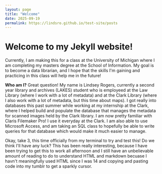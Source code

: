 ```yaml
---
layout: page
title: "Welcome"
date: 2025-09-19
permalink: https://lindsro.github.io/test-site/posts
---
```

# Welcome to my Jekyll website!

Currently, I am making this for a class at the University of Michigan where I am completing my masters degree at the School of Information.
My goal is to become a data librarian, and I hope that the skills I'm gaining and practicing in this class will help me in the future!

**Who am I?**
Great question! My name is Lindsey Rogers, currently a second year library and archives (LAKES) student who is employeed at the Law Library (where I work with a lot of metadata)
and at the Clark Library (where I also work with a lot of metadata, but this time about maps). I got really into databases this past summer while working at my internship at the Clark,
where I helped build and populate the database that manages the metadata for scanned images held by the Clark library. I am now pretty familiar with Claris Filemaker Pro! I use it everyday
at the Clark. I am also able to use Microsoft Access, and am taking an SQL class to hopefully be able to write queries for that database which would make it much easier to manage.

Okay, take 3, this time officially from my terminal to try and test this! Do we think I'll have any luck? This has been really interesting, because I have been trying to get this to work all afternoon and I still have an unbelievable amount of reading to do to understand HTML and markdown becuase I havn't meaningfully used HTML since I was 14 and copying and pasting code into my tumblr to get a sparkly cursor.
